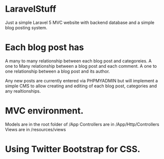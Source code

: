 # LaravelStuff
Just a simple Laravel 5 MVC website with backend database and a simple blog posting system. 

# Each blog post has 
  A many to many relationship between each blog post and categoreies.
  A one to Many relationship between a blog post and each comment. 
  A one to one relationship between a blog post and its author. 
  
  
Any new posts are currently entered via PHPMYADMIN but will implement a simple CMS to allow creating and editing of each blog post, categories and any realtionships. 


# MVC environment.

Models are in the root folder of /App 
Controllers are in /App/Http/Controllers
Views are in /resources/views

# Using Twitter Bootstrap for CSS.
